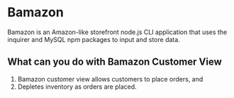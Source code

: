 # Bamazon
Bamazon is an Amazon-like storefront node.js CLI application that uses the inquirer and MySQL npm packages to input and store data.

## What can you do with Bamazon Customer View
  1. Bamazon customer view allows customers to place orders, and 
  2. Depletes inventory as orders are placed.
  
